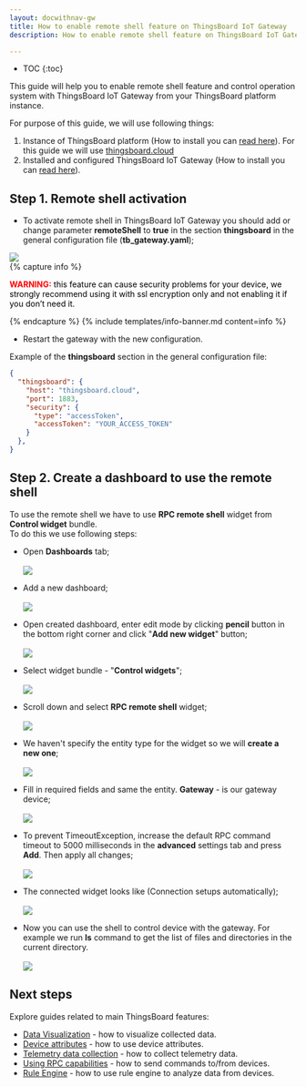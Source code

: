 ```yaml
---
layout: docwithnav-gw
title: How to enable remote shell feature on ThingsBoard IoT Gateway
description: How to enable remote shell feature on ThingsBoard IoT Gateway

---
```


* TOC
{:toc}

This guide will help you to enable remote shell feature and control operation system with ThingsBoard IoT Gateway from your ThingsBoard platform instance.  

For purpose of this guide, we will use following things:
1. Instance of ThingsBoard platform (How to install you can [read here](/thingsboard-learning/docs/user-guide/install/installation-options/)). For this guide we will use [thingsboard.cloud](https://thingsboard.cloud)
2. Installed and configured ThingsBoard IoT Gateway (How to install you can [read here](/thingsboard-learning/docs/iot-gateway/installation/)).

## Step 1. Remote shell activation

 - To activate remote shell in ThingsBoard IoT Gateway you should add or change parameter **remoteShell** to **true** in the section **thingsboard** in the general configuration file (**tb_gateway.yaml**);

  ![](/images/gateway/charhe-remote-shell-parameter.png)
  <br>
{% capture info %}
<div>
  <p>
    <b style="color:red">WARNING:</b>
    <span style="color:black">this feature can cause security problems for your device, we strongly recommend using it with ssl encryption only and not enabling it if you don’t need it.</span>
  </p>
</div>
{% endcapture %}
{% include templates/info-banner.md content=info %}
 

 - Restart the gateway with the new configuration.

Example of the **thingsboard** section in the general configuration file:
```json
{
  "thingsboard": {
    "host": "thingsboard.cloud",
    "port": 1883,
    "security": {
      "type": "accessToken",
      "accessToken": "YOUR_ACCESS_TOKEN"
    }
  },
}
```

## Step 2. Create a dashboard to use the remote shell

To use the remote shell we have to use **RPC remote shell** widget from **Control widget** bundle.<br>
To do this we use following steps:
  
  - Open **Dashboards** tab;
  <br><br>
  ![](/images/gateway/remote-shell-1.png)
 
  - Add a new dashboard;
  <br><br>
  ![](/images/gateway/remote-shell-2.png)
  
  - Open created dashboard, enter edit mode by clicking **pencil** button in the bottom right corner and click "**Add new widget**" button;
  <br><br>
  ![](/images/gateway/remote-shell-3.png)
  
  - Select widget bundle - "**Control widgets**";
  <br><br>
  ![](/images/gateway/remote-shell-4.png)
  
  - Scroll down and select **RPC remote shell** widget;
  <br><br>
  ![](/images/gateway/remote-shell-5.png)
  
  - We haven't specify the entity type for the widget so we will **create a new one**;
  <br><br>
  ![](/images/gateway/remote-shell-6.png)
  
  - Fill in required fields and same the entity. **Gateway** - is our gateway device;
  <br><br>
  ![](/images/gateway/remote-shell-7.png)
  
  - To prevent TimeoutException, increase the default RPC command timeout to 5000 milliseconds in the **advanced** settings tab and press **Add**. Then apply all changes;
  <br><br>
  ![](/images/gateway/remote-shell-8.png)
  
  - The connected widget looks like (Connection setups automatically);
  <br><br>
  ![](/images/gateway/remote-shell-9.png)
  
  - Now you can use the shell to control device with the gateway. For example we run **ls** command to get the list of files and directories in the current directory. 
  <br><br>
  ![](/images/gateway/remote-shell-10.png)

## Next steps

Explore guides related to main ThingsBoard features:

 - [Data Visualization](/thingsboard-learning/docs/user-guide/visualization/) - how to visualize collected data.
 - [Device attributes](/thingsboard-learning/docs/user-guide/attributes/) - how to use device attributes.
 - [Telemetry data collection](/thingsboard-learning/docs/user-guide/telemetry/) - how to collect telemetry data.
 - [Using RPC capabilities](/thingsboard-learning/docs/user-guide/rpc/) - how to send commands to/from devices.
 - [Rule Engine](/thingsboard-learning/docs/user-guide/rule-engine/) - how to use rule engine to analyze data from devices.
